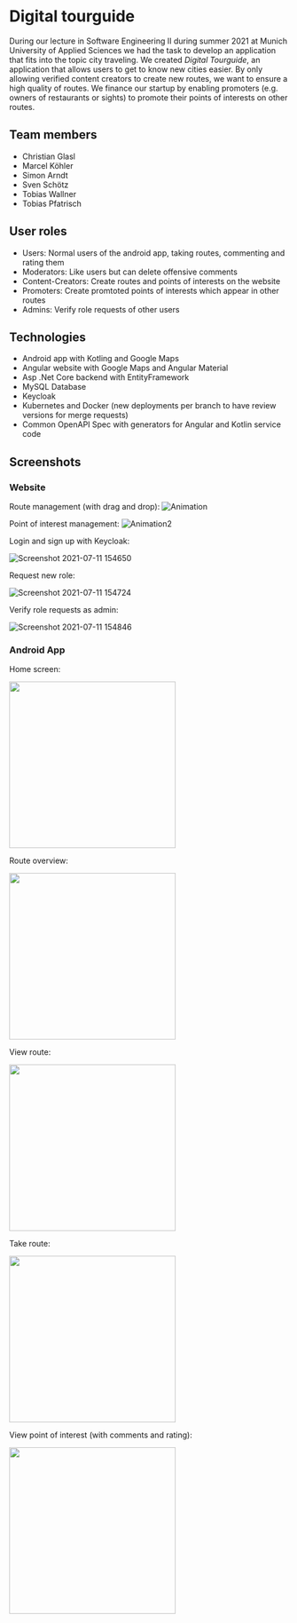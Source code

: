 
# Digital tourguide

During our lecture in Software Engineering II during summer 2021 at Munich University of Applied Sciences we had the task to develop an application that fits into the topic city traveling.
We created *Digital Tourguide*, an application that allows users to get to know new cities easier. By only allowing verified content creators to create new routes,
we want to ensure a high quality of routes. We finance our startup by enabling promoters (e.g. owners of restaurants or sights) to promote their points of
interests on other routes.

## Team members

  * Christian Glasl
  * Marcel Köhler
  * Simon Arndt
  * Sven Schötz
  * Tobias Wallner
  * Tobias Pfatrisch

## User roles

  * Users: Normal users of the android app, taking routes, commenting and rating them
  * Moderators: Like users but can delete offensive comments
  * Content-Creators: Create routes and points of interests on the website
  * Promoters: Create promtoted points of interests which appear in other routes
  * Admins: Verify role requests of other users

## Technologies

  * Android app with Kotling and Google Maps
  * Angular website with Google Maps and Angular Material
  * Asp .Net Core backend with EntityFramework
  * MySQL Database
  * Keycloak
  * Kubernetes and Docker (new deployments per branch to have review versions for merge requests)
  * Common OpenAPI Spec with generators for Angular and Kotlin service code

## Screenshots

### Website

Route management (with drag and drop):
![Animation](https://user-images.githubusercontent.com/10282777/125197705-152d6880-e25f-11eb-82c5-8daaf31027a1.gif)

Point of interest management:
![Animation2](https://user-images.githubusercontent.com/10282777/125197709-1d85a380-e25f-11eb-9a21-ebf36686d21f.gif)

Login and sign up with Keycloak:

![Screenshot 2021-07-11 154650](https://user-images.githubusercontent.com/10282777/125197850-9dac0900-e25f-11eb-9a4d-ca9e3ce34aca.jpg)

Request new role:

![Screenshot 2021-07-11 154724](https://user-images.githubusercontent.com/10282777/125197859-a7357100-e25f-11eb-9fac-cd1b0c4a4e91.jpg)

Verify role requests as admin:

![Screenshot 2021-07-11 154846](https://user-images.githubusercontent.com/10282777/125197868-b1f00600-e25f-11eb-85e1-78dc7f260460.jpg)

### Android App

Home screen:

<img src="https://user-images.githubusercontent.com/10282777/125197954-1ad77e00-e260-11eb-8e7c-770373f0c404.jpg" width="300">

Route overview:

<img src="https://user-images.githubusercontent.com/10282777/125197925-f8ddfb80-e25f-11eb-8271-ee6037538196.jpg" width="300">

View route:

<img src="https://user-images.githubusercontent.com/10282777/125197925-f8ddfb80-e25f-11eb-8271-ee6037538196.jpg" width="300">

Take route:

<img src="https://user-images.githubusercontent.com/10282777/125197933-01363680-e260-11eb-8123-75ca3ba9283c.jpg" width="300">

View point of interest (with comments and rating):

<img src="https://user-images.githubusercontent.com/10282777/125197942-0c896200-e260-11eb-92fc-47f57d2b1c20.jpg" width="300">


